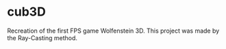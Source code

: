 # cub3D
Recreation of the first FPS game Wolfenstein 3D. This project was made by the Ray-Casting method.
